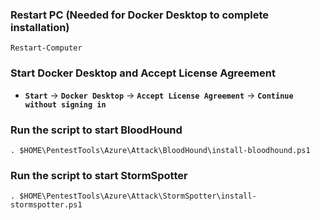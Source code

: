 
### Restart PC (Needed for Docker Desktop to complete installation)
```
Restart-Computer
```

### Start Docker Desktop and Accept License Agreement
- **`Start`** → **`Docker Desktop`** → **`Accept License Agreement`** → **`Continue without signing in`**

### Run the script to start BloodHound
```
. $HOME\PentestTools\Azure\Attack\BloodHound\install-bloodhound.ps1
```

### Run the script to start StormSpotter
```
. $HOME\PentestTools\Azure\Attack\StormSpotter\install-stormspotter.ps1
```

